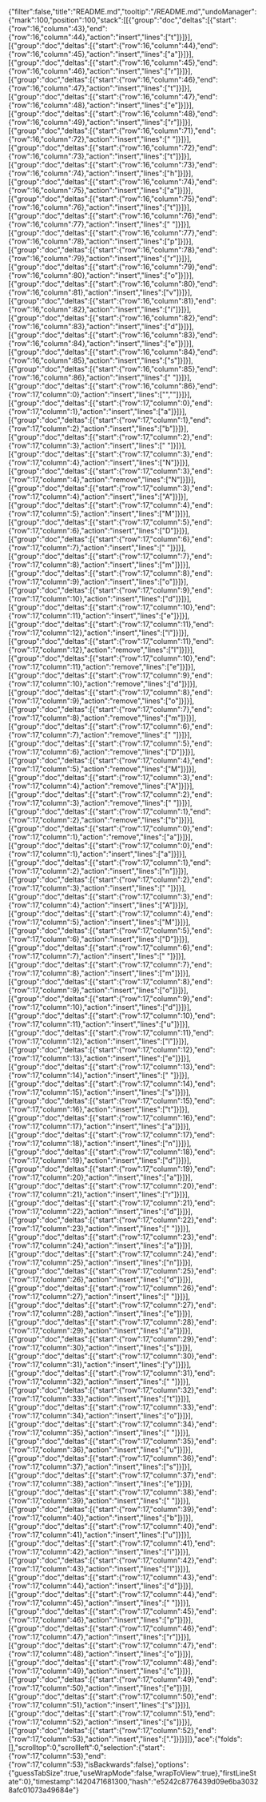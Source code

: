 {"filter":false,"title":"README.md","tooltip":"/README.md","undoManager":{"mark":100,"position":100,"stack":[[{"group":"doc","deltas":[{"start":{"row":16,"column":43},"end":{"row":16,"column":44},"action":"insert","lines":["t"]}]}],[{"group":"doc","deltas":[{"start":{"row":16,"column":44},"end":{"row":16,"column":45},"action":"insert","lines":["a"]}]}],[{"group":"doc","deltas":[{"start":{"row":16,"column":45},"end":{"row":16,"column":46},"action":"insert","lines":["r"]}]}],[{"group":"doc","deltas":[{"start":{"row":16,"column":46},"end":{"row":16,"column":47},"action":"insert","lines":["t"]}]}],[{"group":"doc","deltas":[{"start":{"row":16,"column":47},"end":{"row":16,"column":48},"action":"insert","lines":["e"]}]}],[{"group":"doc","deltas":[{"start":{"row":16,"column":48},"end":{"row":16,"column":49},"action":"insert","lines":["r"]}]}],[{"group":"doc","deltas":[{"start":{"row":16,"column":71},"end":{"row":16,"column":72},"action":"insert","lines":[" "]}]}],[{"group":"doc","deltas":[{"start":{"row":16,"column":72},"end":{"row":16,"column":73},"action":"insert","lines":["t"]}]}],[{"group":"doc","deltas":[{"start":{"row":16,"column":73},"end":{"row":16,"column":74},"action":"insert","lines":["h"]}]}],[{"group":"doc","deltas":[{"start":{"row":16,"column":74},"end":{"row":16,"column":75},"action":"insert","lines":["a"]}]}],[{"group":"doc","deltas":[{"start":{"row":16,"column":75},"end":{"row":16,"column":76},"action":"insert","lines":["t"]}]}],[{"group":"doc","deltas":[{"start":{"row":16,"column":76},"end":{"row":16,"column":77},"action":"insert","lines":[" "]}]}],[{"group":"doc","deltas":[{"start":{"row":16,"column":77},"end":{"row":16,"column":78},"action":"insert","lines":["p"]}]}],[{"group":"doc","deltas":[{"start":{"row":16,"column":78},"end":{"row":16,"column":79},"action":"insert","lines":["r"]}]}],[{"group":"doc","deltas":[{"start":{"row":16,"column":79},"end":{"row":16,"column":80},"action":"insert","lines":["o"]}]}],[{"group":"doc","deltas":[{"start":{"row":16,"column":80},"end":{"row":16,"column":81},"action":"insert","lines":["v"]}]}],[{"group":"doc","deltas":[{"start":{"row":16,"column":81},"end":{"row":16,"column":82},"action":"insert","lines":["i"]}]}],[{"group":"doc","deltas":[{"start":{"row":16,"column":82},"end":{"row":16,"column":83},"action":"insert","lines":["d"]}]}],[{"group":"doc","deltas":[{"start":{"row":16,"column":83},"end":{"row":16,"column":84},"action":"insert","lines":["e"]}]}],[{"group":"doc","deltas":[{"start":{"row":16,"column":84},"end":{"row":16,"column":85},"action":"insert","lines":["s"]}]}],[{"group":"doc","deltas":[{"start":{"row":16,"column":85},"end":{"row":16,"column":86},"action":"insert","lines":[" "]}]}],[{"group":"doc","deltas":[{"start":{"row":16,"column":86},"end":{"row":17,"column":0},"action":"insert","lines":["",""]}]}],[{"group":"doc","deltas":[{"start":{"row":17,"column":0},"end":{"row":17,"column":1},"action":"insert","lines":["a"]}]}],[{"group":"doc","deltas":[{"start":{"row":17,"column":1},"end":{"row":17,"column":2},"action":"insert","lines":["b"]}]}],[{"group":"doc","deltas":[{"start":{"row":17,"column":2},"end":{"row":17,"column":3},"action":"insert","lines":[" "]}]}],[{"group":"doc","deltas":[{"start":{"row":17,"column":3},"end":{"row":17,"column":4},"action":"insert","lines":["N"]}]}],[{"group":"doc","deltas":[{"start":{"row":17,"column":3},"end":{"row":17,"column":4},"action":"remove","lines":["N"]}]}],[{"group":"doc","deltas":[{"start":{"row":17,"column":3},"end":{"row":17,"column":4},"action":"insert","lines":["A"]}]}],[{"group":"doc","deltas":[{"start":{"row":17,"column":4},"end":{"row":17,"column":5},"action":"insert","lines":["M"]}]}],[{"group":"doc","deltas":[{"start":{"row":17,"column":5},"end":{"row":17,"column":6},"action":"insert","lines":["D"]}]}],[{"group":"doc","deltas":[{"start":{"row":17,"column":6},"end":{"row":17,"column":7},"action":"insert","lines":[" "]}]}],[{"group":"doc","deltas":[{"start":{"row":17,"column":7},"end":{"row":17,"column":8},"action":"insert","lines":["m"]}]}],[{"group":"doc","deltas":[{"start":{"row":17,"column":8},"end":{"row":17,"column":9},"action":"insert","lines":["o"]}]}],[{"group":"doc","deltas":[{"start":{"row":17,"column":9},"end":{"row":17,"column":10},"action":"insert","lines":["d"]}]}],[{"group":"doc","deltas":[{"start":{"row":17,"column":10},"end":{"row":17,"column":11},"action":"insert","lines":["e"]}]}],[{"group":"doc","deltas":[{"start":{"row":17,"column":11},"end":{"row":17,"column":12},"action":"insert","lines":["l"]}]}],[{"group":"doc","deltas":[{"start":{"row":17,"column":11},"end":{"row":17,"column":12},"action":"remove","lines":["l"]}]}],[{"group":"doc","deltas":[{"start":{"row":17,"column":10},"end":{"row":17,"column":11},"action":"remove","lines":["e"]}]}],[{"group":"doc","deltas":[{"start":{"row":17,"column":9},"end":{"row":17,"column":10},"action":"remove","lines":["d"]}]}],[{"group":"doc","deltas":[{"start":{"row":17,"column":8},"end":{"row":17,"column":9},"action":"remove","lines":["o"]}]}],[{"group":"doc","deltas":[{"start":{"row":17,"column":7},"end":{"row":17,"column":8},"action":"remove","lines":["m"]}]}],[{"group":"doc","deltas":[{"start":{"row":17,"column":6},"end":{"row":17,"column":7},"action":"remove","lines":[" "]}]}],[{"group":"doc","deltas":[{"start":{"row":17,"column":5},"end":{"row":17,"column":6},"action":"remove","lines":["D"]}]}],[{"group":"doc","deltas":[{"start":{"row":17,"column":4},"end":{"row":17,"column":5},"action":"remove","lines":["M"]}]}],[{"group":"doc","deltas":[{"start":{"row":17,"column":3},"end":{"row":17,"column":4},"action":"remove","lines":["A"]}]}],[{"group":"doc","deltas":[{"start":{"row":17,"column":2},"end":{"row":17,"column":3},"action":"remove","lines":[" "]}]}],[{"group":"doc","deltas":[{"start":{"row":17,"column":1},"end":{"row":17,"column":2},"action":"remove","lines":["b"]}]}],[{"group":"doc","deltas":[{"start":{"row":17,"column":0},"end":{"row":17,"column":1},"action":"remove","lines":["a"]}]}],[{"group":"doc","deltas":[{"start":{"row":17,"column":0},"end":{"row":17,"column":1},"action":"insert","lines":["a"]}]}],[{"group":"doc","deltas":[{"start":{"row":17,"column":1},"end":{"row":17,"column":2},"action":"insert","lines":["n"]}]}],[{"group":"doc","deltas":[{"start":{"row":17,"column":2},"end":{"row":17,"column":3},"action":"insert","lines":[" "]}]}],[{"group":"doc","deltas":[{"start":{"row":17,"column":3},"end":{"row":17,"column":4},"action":"insert","lines":["A"]}]}],[{"group":"doc","deltas":[{"start":{"row":17,"column":4},"end":{"row":17,"column":5},"action":"insert","lines":["M"]}]}],[{"group":"doc","deltas":[{"start":{"row":17,"column":5},"end":{"row":17,"column":6},"action":"insert","lines":["D"]}]}],[{"group":"doc","deltas":[{"start":{"row":17,"column":6},"end":{"row":17,"column":7},"action":"insert","lines":[" "]}]}],[{"group":"doc","deltas":[{"start":{"row":17,"column":7},"end":{"row":17,"column":8},"action":"insert","lines":["m"]}]}],[{"group":"doc","deltas":[{"start":{"row":17,"column":8},"end":{"row":17,"column":9},"action":"insert","lines":["o"]}]}],[{"group":"doc","deltas":[{"start":{"row":17,"column":9},"end":{"row":17,"column":10},"action":"insert","lines":["d"]}]}],[{"group":"doc","deltas":[{"start":{"row":17,"column":10},"end":{"row":17,"column":11},"action":"insert","lines":["u"]}]}],[{"group":"doc","deltas":[{"start":{"row":17,"column":11},"end":{"row":17,"column":12},"action":"insert","lines":["l"]}]}],[{"group":"doc","deltas":[{"start":{"row":17,"column":12},"end":{"row":17,"column":13},"action":"insert","lines":["e"]}]}],[{"group":"doc","deltas":[{"start":{"row":17,"column":13},"end":{"row":17,"column":14},"action":"insert","lines":[" "]}]}],[{"group":"doc","deltas":[{"start":{"row":17,"column":14},"end":{"row":17,"column":15},"action":"insert","lines":["s"]}]}],[{"group":"doc","deltas":[{"start":{"row":17,"column":15},"end":{"row":17,"column":16},"action":"insert","lines":["t"]}]}],[{"group":"doc","deltas":[{"start":{"row":17,"column":16},"end":{"row":17,"column":17},"action":"insert","lines":["a"]}]}],[{"group":"doc","deltas":[{"start":{"row":17,"column":17},"end":{"row":17,"column":18},"action":"insert","lines":["n"]}]}],[{"group":"doc","deltas":[{"start":{"row":17,"column":18},"end":{"row":17,"column":19},"action":"insert","lines":["d"]}]}],[{"group":"doc","deltas":[{"start":{"row":17,"column":19},"end":{"row":17,"column":20},"action":"insert","lines":["a"]}]}],[{"group":"doc","deltas":[{"start":{"row":17,"column":20},"end":{"row":17,"column":21},"action":"insert","lines":["r"]}]}],[{"group":"doc","deltas":[{"start":{"row":17,"column":21},"end":{"row":17,"column":22},"action":"insert","lines":["d"]}]}],[{"group":"doc","deltas":[{"start":{"row":17,"column":22},"end":{"row":17,"column":23},"action":"insert","lines":[" "]}]}],[{"group":"doc","deltas":[{"start":{"row":17,"column":23},"end":{"row":17,"column":24},"action":"insert","lines":["a"]}]}],[{"group":"doc","deltas":[{"start":{"row":17,"column":24},"end":{"row":17,"column":25},"action":"insert","lines":["n"]}]}],[{"group":"doc","deltas":[{"start":{"row":17,"column":25},"end":{"row":17,"column":26},"action":"insert","lines":["d"]}]}],[{"group":"doc","deltas":[{"start":{"row":17,"column":26},"end":{"row":17,"column":27},"action":"insert","lines":[" "]}]}],[{"group":"doc","deltas":[{"start":{"row":17,"column":27},"end":{"row":17,"column":28},"action":"insert","lines":["e"]}]}],[{"group":"doc","deltas":[{"start":{"row":17,"column":28},"end":{"row":17,"column":29},"action":"insert","lines":["a"]}]}],[{"group":"doc","deltas":[{"start":{"row":17,"column":29},"end":{"row":17,"column":30},"action":"insert","lines":["s"]}]}],[{"group":"doc","deltas":[{"start":{"row":17,"column":30},"end":{"row":17,"column":31},"action":"insert","lines":["y"]}]}],[{"group":"doc","deltas":[{"start":{"row":17,"column":31},"end":{"row":17,"column":32},"action":"insert","lines":[" "]}]}],[{"group":"doc","deltas":[{"start":{"row":17,"column":32},"end":{"row":17,"column":33},"action":"insert","lines":["t"]}]}],[{"group":"doc","deltas":[{"start":{"row":17,"column":33},"end":{"row":17,"column":34},"action":"insert","lines":["o"]}]}],[{"group":"doc","deltas":[{"start":{"row":17,"column":34},"end":{"row":17,"column":35},"action":"insert","lines":[" "]}]}],[{"group":"doc","deltas":[{"start":{"row":17,"column":35},"end":{"row":17,"column":36},"action":"insert","lines":["u"]}]}],[{"group":"doc","deltas":[{"start":{"row":17,"column":36},"end":{"row":17,"column":37},"action":"insert","lines":["s"]}]}],[{"group":"doc","deltas":[{"start":{"row":17,"column":37},"end":{"row":17,"column":38},"action":"insert","lines":["e"]}]}],[{"group":"doc","deltas":[{"start":{"row":17,"column":38},"end":{"row":17,"column":39},"action":"insert","lines":[" "]}]}],[{"group":"doc","deltas":[{"start":{"row":17,"column":39},"end":{"row":17,"column":40},"action":"insert","lines":["b"]}]}],[{"group":"doc","deltas":[{"start":{"row":17,"column":40},"end":{"row":17,"column":41},"action":"insert","lines":["u"]}]}],[{"group":"doc","deltas":[{"start":{"row":17,"column":41},"end":{"row":17,"column":42},"action":"insert","lines":["i"]}]}],[{"group":"doc","deltas":[{"start":{"row":17,"column":42},"end":{"row":17,"column":43},"action":"insert","lines":["l"]}]}],[{"group":"doc","deltas":[{"start":{"row":17,"column":43},"end":{"row":17,"column":44},"action":"insert","lines":["d"]}]}],[{"group":"doc","deltas":[{"start":{"row":17,"column":44},"end":{"row":17,"column":45},"action":"insert","lines":[" "]}]}],[{"group":"doc","deltas":[{"start":{"row":17,"column":45},"end":{"row":17,"column":46},"action":"insert","lines":["p"]}]}],[{"group":"doc","deltas":[{"start":{"row":17,"column":46},"end":{"row":17,"column":47},"action":"insert","lines":["r"]}]}],[{"group":"doc","deltas":[{"start":{"row":17,"column":47},"end":{"row":17,"column":48},"action":"insert","lines":["o"]}]}],[{"group":"doc","deltas":[{"start":{"row":17,"column":48},"end":{"row":17,"column":49},"action":"insert","lines":["c"]}]}],[{"group":"doc","deltas":[{"start":{"row":17,"column":49},"end":{"row":17,"column":50},"action":"insert","lines":["e"]}]}],[{"group":"doc","deltas":[{"start":{"row":17,"column":50},"end":{"row":17,"column":51},"action":"insert","lines":["s"]}]}],[{"group":"doc","deltas":[{"start":{"row":17,"column":51},"end":{"row":17,"column":52},"action":"insert","lines":["s"]}]}],[{"group":"doc","deltas":[{"start":{"row":17,"column":52},"end":{"row":17,"column":53},"action":"insert","lines":["."]}]}]]},"ace":{"folds":[],"scrolltop":0,"scrollleft":0,"selection":{"start":{"row":17,"column":53},"end":{"row":17,"column":53},"isBackwards":false},"options":{"guessTabSize":true,"useWrapMode":false,"wrapToView":true},"firstLineState":0},"timestamp":1420471681300,"hash":"e5242c8776439d09e6ba30328afc01073a49684e"}